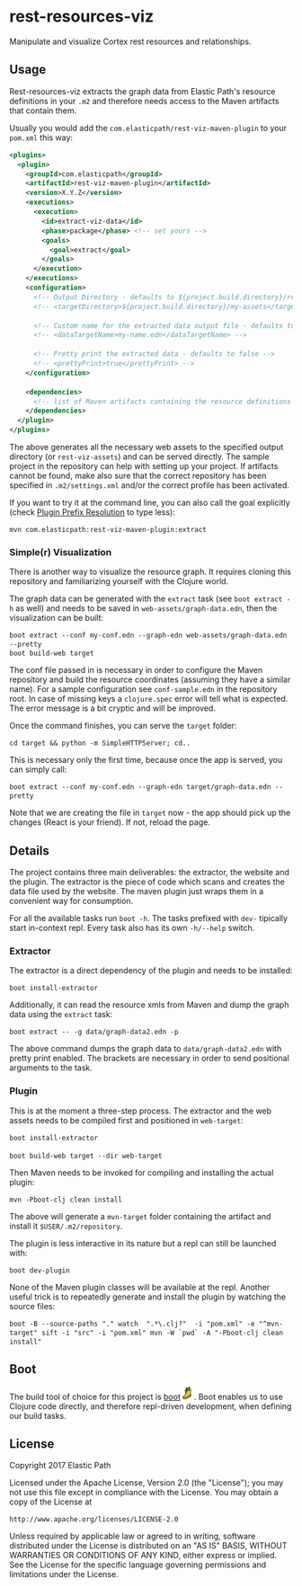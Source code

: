 # rest-resources-viz

Manipulate and visualize Cortex rest resources and relationships.

## Usage

Rest-resources-viz extracts the graph data from Elastic Path's resource definitions in your `.m2` and therefore needs access to the Maven artifacts that contain them.

Usually you would add the `com.elasticpath/rest-viz-maven-plugin` to your `pom.xml` this way:

```xml
<plugins>
  <plugin>
    <groupId>com.elasticpath</groupId>
    <artifactId>rest-viz-maven-plugin</artifactId>
    <version>X.Y.Z</version>
    <executions>
      <execution>
        <id>extract-viz-data</id>
        <phase>package</phase> <!-- set yours -->
        <goals>
          <goal>extract</goal>
        </goals>
      </execution>
    </executions>
    <configuration>
      <!-- Output Directory - defaults to ${project.build.directory}/rest-viz-assets -->
      <!-- <targetDirectory>${project.build.directory}/my-assets</targetDirectory> -->

      <!-- Custom name for the extracted data output file - defaults to graph-data.edn -->
      <!-- <dataTargetName>my-name.edn</dataTargetName> -->

      <!-- Pretty print the extracted data - defaults to false -->
      <!-- <prettyPrint>true</prettyPrint> -->
    </configuration>

    <dependencies>
      <!-- list of Maven artifacts containing the resource definitions -->
    </dependencies>
  </plugin>
</plugins>
```

The above generates all the necessary web assets to the specified output directory (or `rest-viz-assets`) and can be served directly.
The sample project in the repository can help with setting up your project. If artifacts cannot be found, make also sure that the correct repository has been specified in `.m2/settings.xml` and/or the correct profile has been activated.

If you want to try it at the command line, you can also call the goal explicitly (check [Plugin Prefix Resolution](https://maven.apache.org/guides/introduction/introduction-to-plugin-prefix-mapping.html) to type less):

    mvn com.elasticpath:rest-viz-maven-plugin:extract

### Simple(r) Visualization

There is another way to visualize the resource graph. It requires cloning this repository and familiarizing yourself with the Clojure world.

The graph data can be generated with the `extract` task (see `boot extract -h` as well) and needs to be saved in `web-assets/graph-data.edn`, then the visualization can be built:

```
boot extract --conf my-conf.edn --graph-edn web-assets/graph-data.edn --pretty
boot build-web target
```

The conf file passed in is necessary in order to configure the Maven repository and build the resource coordinates (assuming they have a similar name). For a sample configuration see `conf-sample.edn` in the repository root.
In case of missing keys a `clojure.spec` error will tell what is expected. The error message is a bit cryptic and will be improved.

Once the command finishes, you can serve the `target` folder:

```
cd target && python -m SimpleHTTPServer; cd..
```

This is necessary only the first time, because once the app is served, you can simply call:

```
boot extract --conf my-conf.edn --graph-edn target/graph-data.edn --pretty
```

Note that we are creating the file in `target` now - the app should pick up the changes (React is your friend). If not, reload the page.

## Details

The project contains three main deliverables: the extractor, the website and the plugin. The extractor is the piece of code which scans and creates the data file used by the website.  The maven plugin just wraps them in a convenient way for consumption.

For all the available tasks run `boot -h`. The tasks prefixed with `dev-` tipically start in-context repl. Every task also has its own `-h/--help` switch.

### Extractor

The extractor is a direct dependency of the plugin and needs to be installed:

    boot install-extractor

Additionally, it can read the resource xmls from Maven and dump the graph data using the `extract` task:

    boot extract -- -g data/graph-data2.edn -p

The above command dumps the graph data to `data/graph-data2.edn` with pretty print enabled. The brackets are necessary in order to send positional arguments to the task.

### Plugin

This is at the moment a three-step process. The extractor and the web assets needs to be compiled first and positioned in `web-target`:

    boot install-extractor

    boot build-web target --dir web-target

Then Maven needs to be invoked for compiling and installing the actual plugin:

    mvn -Pboot-clj clean install

The above will generate a `mvn-target` folder containing the artifact and install it `$USER/.m2/repository`.

The plugin is less interactive in its nature but a repl can still be launched with:

    boot dev-plugin

None of the Maven plugin classes will be available at the repl. Another useful trick is to repeatedly generate and install the plugin by watching the source files:

    boot -B --source-paths "." watch  ".*\.clj?"  -i "pom.xml" -e "^mvn-target" sift -i "src" -i "pom.xml" mvn -W `pwd` -A "-Pboot-clj clean install"


## Boot

The build tool of choice for this project is [boot](http://boot-clj.com/)<img width="24px" height="24px" src="https://github.com/boot-clj/boot-clj.github.io/blob/master/assets/images/logos/boot-logo-3.png" alt="Boot Logo"/>.
Boot enables us to use Clojure code directly, and therefore repl-driven development, when defining our build tasks.

## License

Copyright 2017 Elastic Path

Licensed under the Apache License, Version 2.0 (the "License");
you may not use this file except in compliance with the License.
You may obtain a copy of the License at

    http://www.apache.org/licenses/LICENSE-2.0

Unless required by applicable law or agreed to in writing, software
distributed under the License is distributed on an "AS IS" BASIS,
WITHOUT WARRANTIES OR CONDITIONS OF ANY KIND, either express or implied.
See the License for the specific language governing permissions and
limitations under the License.

